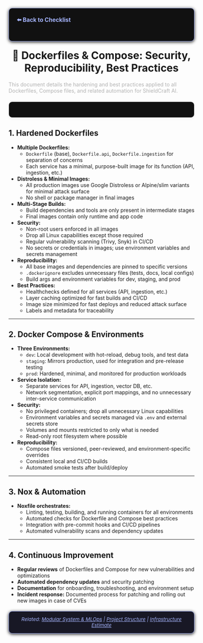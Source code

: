 <section style="border:1px solid #a5b4fc; border-radius:10px; margin:1.5em 0; box-shadow:0 2px 8px #222; padding:1.5em; background:#111; color:#fff;">
<div style="margin-bottom:1.5em;">
  <a href="./checklist.md" style="color:#a5b4fc; font-weight:bold; text-decoration:none; font-size:1.1em;">⬅️ Back to Checklist</a>
</div>
</section>
<h1 align="center" style="margin-top:0; font-size:2em;">🐳 Dockerfiles & Compose: Security, Reproducibility, Best Practices</h1>
<div style="margin-bottom:1.2em; color:#b3b3b3; font-size:1em;">
  This document details the hardening and best practices applied to all Dockerfiles, Compose files, and related automation for ShieldCraft AI.
</div>

<section style="border:1px solid #e0e0e0; border-radius:10px; margin:1.5em 0; box-shadow:0 2px 8px #f0f0f0; padding:1.5em; background:#111; color:#fff;">
</section>

## 1. Hardened Dockerfiles

*   **Multiple Dockerfiles:**
    *   `Dockerfile` (base), `Dockerfile.api`, `Dockerfile.ingestion` for separation of concerns
    *   Each service has a minimal, purpose-built image for its function (API, ingestion, etc.)
*   **Distroless & Minimal Images:**
    *   All production images use Google Distroless or Alpine/slim variants for minimal attack surface
    *   No shell or package manager in final images
*   **Multi-Stage Builds:**
    *   Build dependencies and tools are only present in intermediate stages
    *   Final images contain only runtime and app code
*   **Security:**
    *   Non-root users enforced in all images
    *   Drop all Linux capabilities except those required
    *   Regular vulnerability scanning (Trivy, Snyk) in CI/CD
    *   No secrets or credentials in images; use environment variables and secrets management
*   **Reproducibility:**
    *   All base images and dependencies are pinned to specific versions
    *   `.dockerignore` excludes unnecessary files (tests, docs, local configs)
    *   Build args and environment variables for dev, staging, and prod
*   **Best Practices:**
    *   Healthchecks defined for all services (API, ingestion, etc.)
    *   Layer caching optimized for fast builds and CI/CD
    *   Image size minimized for fast deploys and reduced attack surface
    *   Labels and metadata for traceability

***

## 2. Docker Compose & Environments

*   **Three Environments:**
    *   `dev`: Local development with hot-reload, debug tools, and test data
    *   `staging`: Mirrors production, used for integration and pre-release testing
    *   `prod`: Hardened, minimal, and monitored for production workloads
*   **Service Isolation:**
    *   Separate services for API, ingestion, vector DB, etc.
    *   Network segmentation, explicit port mappings, and no unnecessary inter-service communication
*   **Security:**
    *   No privileged containers; drop all unnecessary Linux capabilities
    *   Environment variables and secrets managed via `.env` and external secrets store
    *   Volumes and mounts restricted to only what is needed
    *   Read-only root filesystem where possible
*   **Reproducibility:**
    *   Compose files versioned, peer-reviewed, and environment-specific overrides
    *   Consistent local and CI/CD builds
    *   Automated smoke tests after build/deploy

***

## 3. Nox & Automation

*   **Noxfile orchestrates:**
    *   Linting, testing, building, and running containers for all environments
    *   Automated checks for Dockerfile and Compose best practices
    *   Integration with pre-commit hooks and CI/CD pipelines
    *   Automated vulnerability scans and dependency updates

***

## 4. Continuous Improvement

*   **Regular reviews** of Dockerfiles and Compose for new vulnerabilities and optimizations
*   **Automated dependency updates** and security patching
*   **Documentation** for onboarding, troubleshooting, and environment setup
*   **Incident response:** Documented process for patching and rolling out new images in case of CVEs

<section style="border:1px solid #a5b4fc; border-radius:10px; margin:1.5em 0; box-shadow:0 2px 8px #222; padding:1em; background:#181825; color:#a5b4fc; font-size:0.95em; text-align:center;">
  <em>Related: <a href="./modular_mlops_governance.md" style="color:#a5b4fc;">Modular System & MLOps</a> | <a href="./project_structure.md" style="color:#a5b4fc;">Project Structure</a> | <a href="./infra_estimate.md" style="color:#a5b4fc;">Infrastructure Estimate</a></em>
</section>